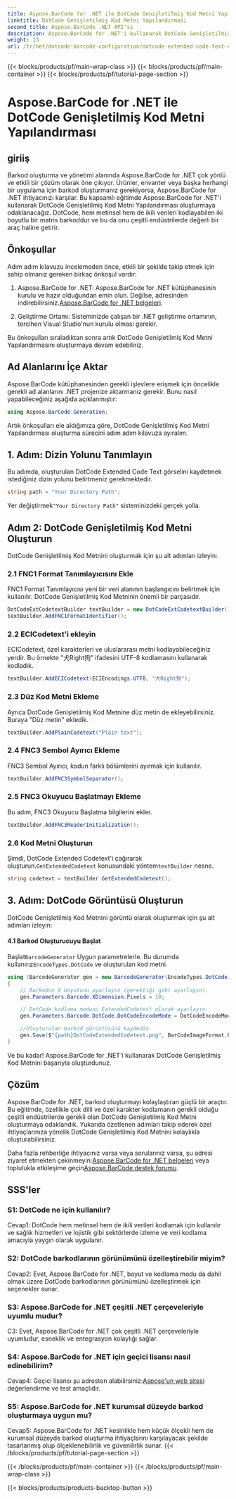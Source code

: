```yaml
---
title: Aspose.BarCode for .NET ile DotCode Genişletilmiş Kod Metni Yapılandırması
linktitle: DotCode Genişletilmiş Kod Metni Yapılandırması
second_title: Aspose.BarCode .NET API'si
description: Aspose.BarCode for .NET'i kullanarak DotCode Genişletilmiş Kod Metni Yapılandırmasını kolaylıkla oluşturun. Verimli barkod oluşturmak için adım adım kılavuzumuzu izleyin.
weight: 13
url: /tr/net/dotcode-barcode-configuration/dotcode-extended-code-text-configuration/
---
```


{{< blocks/products/pf/main-wrap-class >}}
{{< blocks/products/pf/main-container >}}
{{< blocks/products/pf/tutorial-page-section >}}

# Aspose.BarCode for .NET ile DotCode Genişletilmiş Kod Metni Yapılandırması

## giriiş

Barkod oluşturma ve yönetimi alanında Aspose.BarCode for .NET çok yönlü ve etkili bir çözüm olarak öne çıkıyor. Ürünler, envanter veya başka herhangi bir uygulama için barkod oluşturmanız gerekiyorsa, Aspose.BarCode for .NET ihtiyacınızı karşılar. Bu kapsamlı eğitimde Aspose.BarCode for .NET'i kullanarak DotCode Genişletilmiş Kod Metni Yapılandırması oluşturmaya odaklanacağız. DotCode, hem metinsel hem de ikili verileri kodlayabilen iki boyutlu bir matris barkoddur ve bu da onu çeşitli endüstrilerde değerli bir araç haline getirir.

## Önkoşullar

Adım adım kılavuzu incelemeden önce, etkili bir şekilde takip etmek için sahip olmanız gereken birkaç önkoşul vardır:

1.  Aspose.BarCode for .NET: Aspose.BarCode for .NET kütüphanesinin kurulu ve hazır olduğundan emin olun. Değilse, adresinden indirebilirsiniz.[Aspose.BarCode for .NET belgeleri](https://reference.aspose.com/barcode/net/).

2. Geliştirme Ortamı: Sisteminizde çalışan bir .NET geliştirme ortamının, tercihen Visual Studio'nun kurulu olması gerekir.

Bu önkoşulları sıraladıktan sonra artık DotCode Genişletilmiş Kod Metni Yapılandırmasını oluşturmaya devam edebiliriz.

## Ad Alanlarını İçe Aktar

Aspose.BarCode kütüphanesinden gerekli işlevlere erişmek için öncelikle gerekli ad alanlarını .NET projenize aktarmanız gerekir. Bunu nasıl yapabileceğiniz aşağıda açıklanmıştır:


```csharp
using Aspose.BarCode.Generation;
```

Artık önkoşulları ele aldığımıza göre, DotCode Genişletilmiş Kod Metni Yapılandırması oluşturma sürecini adım adım kılavuza ayıralım.



## 1. Adım: Dizin Yolunu Tanımlayın

Bu adımda, oluşturulan DotCode Extended Code Text görselini kaydetmek istediğiniz dizin yolunu belirtmeniz gerekmektedir.

```csharp
string path = "Your Directory Path";
```

 Yer değiştirmek`"Your Directory Path"` sisteminizdeki gerçek yolla.

## Adım 2: DotCode Genişletilmiş Kod Metni Oluşturun

DotCode Genişletilmiş Kod Metnini oluşturmak için şu alt adımları izleyin:

### 2.1 FNC1 Format Tanımlayıcısını Ekle

FNC1 Format Tanımlayıcısı yeni bir veri alanının başlangıcını belirtmek için kullanılır. DotCode Genişletilmiş Kod Metninin önemli bir parçasıdır.

```csharp
DotCodeExtCodetextBuilder textBuilder = new DotCodeExtCodetextBuilder();
textBuilder.AddFNC1FormatIdentifier();
```

### 2.2 ECICodetext'i ekleyin

ECICodetext, özel karakterleri ve uluslararası metni kodlayabileceğiniz yerdir. Bu örnekte "犬Right狗" ifadesini UTF-8 kodlamasını kullanarak kodladık.

```csharp
textBuilder.AddECICodetext(ECIEncodings.UTF8, "犬Right狗");
```

### 2.3 Düz Kod Metni Ekleme

Ayrıca DotCode Genişletilmiş Kod Metnine düz metin de ekleyebilirsiniz. Buraya "Düz metin" ekledik.

```csharp
textBuilder.AddPlainCodetext("Plain text");
```

### 2.4 FNC3 Sembol Ayırıcı Ekleme

FNC3 Sembol Ayırıcı, kodun farklı bölümlerini ayırmak için kullanılır.

```csharp
textBuilder.AddFNC3SymbolSeparator();
```

### 2.5 FNC3 Okuyucu Başlatmayı Ekleme

Bu adım, FNC3 Okuyucu Başlatma bilgilerini ekler.

```csharp
textBuilder.AddFNC3ReaderInitialization();
```

### 2.6 Kod Metni Oluşturun

 Şimdi, DotCode Extended Codetext'i çağırarak oluşturun.`GetExtendedCodetext` konusundaki yöntem`textBuilder` nesne.

```csharp
string codetext = textBuilder.GetExtendedCodetext();
```

## 3. Adım: DotCode Görüntüsü Oluşturun

DotCode Genişletilmiş Kod Metnini görüntü olarak oluşturmak için şu alt adımları izleyin:

#### 4.1 Barkod Oluşturucuyu Başlat

 Başlat`BarcodeGenerator` Uygun parametrelerle. Bu durumda kullanırız`EncodeTypes.DotCode` ve oluşturulan kod metni.

```csharp
using (BarcodeGenerator gen = new BarcodeGenerator(EncodeTypes.DotCode, codetext))
{
    // Barkodun X boyutunu ayarlayın (gerektiği gibi ayarlayın).
    gen.Parameters.Barcode.XDimension.Pixels = 10;

    // DotCode kodlama modunu ExtendedCodetext olarak ayarlayın.
    gen.Parameters.Barcode.DotCode.DotCodeEncodeMode = DotCodeEncodeMode.ExtendedCodetext;

    //Oluşturulan barkod görüntüsünü kaydedin.
    gen.Save($"{path}DotCodeExtendedCodetext.png", BarCodeImageFormat.Png);
}
```

Ve bu kadar! Aspose.BarCode for .NET'i kullanarak DotCode Genişletilmiş Kod Metnini başarıyla oluşturdunuz.

## Çözüm

Aspose.BarCode for .NET, barkod oluşturmayı kolaylaştıran güçlü bir araçtır. Bu eğitimde, özellikle çok dilli ve özel karakter kodlamanın gerekli olduğu çeşitli endüstrilerde gerekli olan DotCode Genişletilmiş Kod Metni oluşturmaya odaklandık. Yukarıda özetlenen adımları takip ederek özel ihtiyaçlarınıza yönelik DotCode Genişletilmiş Kod Metnini kolaylıkla oluşturabilirsiniz.

 Daha fazla rehberliğe ihtiyacınız varsa veya sorularınız varsa, şu adresi ziyaret etmekten çekinmeyin:[Aspose.BarCode for .NET belgeleri](https://reference.aspose.com/barcode/net/) veya toplulukla etkileşime geçin[Aspose.BarCode destek forumu](https://forum.aspose.com/c/barcode/13).

## SSS'ler

### S1: DotCode ne için kullanılır?

Cevap1: DotCode hem metinsel hem de ikili verileri kodlamak için kullanılır ve sağlık hizmetleri ve lojistik gibi sektörlerde izleme ve veri kodlama amacıyla yaygın olarak uygulanır.

### S2: DotCode barkodlarının görünümünü özelleştirebilir miyim?

Cevap2: Evet, Aspose.BarCode for .NET, boyut ve kodlama modu da dahil olmak üzere DotCode barkodlarının görünümünü özelleştirmek için seçenekler sunar.

### S3: Aspose.BarCode for .NET çeşitli .NET çerçeveleriyle uyumlu mudur?

C3: Evet, Aspose.BarCode for .NET çok çeşitli .NET çerçeveleriyle uyumludur, esneklik ve entegrasyon kolaylığı sağlar.

### S4: Aspose.BarCode for .NET için geçici lisansı nasıl edinebilirim?

 Cevap4: Geçici lisansı şu adresten alabilirsiniz:[Aspose'un web sitesi](https://purchase.aspose.com/temporary-license/) değerlendirme ve test amaçlıdır.

### S5: Aspose.BarCode for .NET kurumsal düzeyde barkod oluşturmaya uygun mu?

Cevap5: Aspose.BarCode for .NET kesinlikle hem küçük ölçekli hem de kurumsal düzeyde barkod oluşturma ihtiyaçlarını karşılayacak şekilde tasarlanmış olup ölçeklenebilirlik ve güvenilirlik sunar.
{{< /blocks/products/pf/tutorial-page-section >}}

{{< /blocks/products/pf/main-container >}}
{{< /blocks/products/pf/main-wrap-class >}}

{{< blocks/products/products-backtop-button >}}
